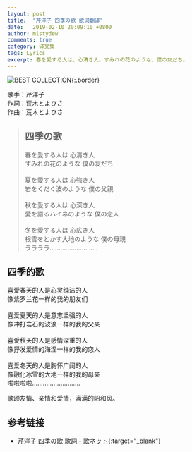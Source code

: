 ```yaml
---
layout: post
title:  "芹洋子 四季の歌 歌词翻译"
date:   2019-02-10 20:09:10 +0800
author: mistydew
comments: true
category: 译文集
tags: Lyrics
excerpt: 春を愛する人は、心清き人。すみれの花のような、僕の友だち。
---
```

![BEST COLLECTION](https://is1-ssl.mzstatic.com/image/thumb/Music71/v4/5b/3a/7d/5b3a7dab-c452-66d8-616e-8c3e0e1bca66/source/600x600bb.jpg){:.border}

歌手：芹洋子<br>
作詞：荒木とよひさ<br>
作曲：荒木とよひさ

<blockquote class="lyric-original">
  <h2>四季の歌</h2>
  <p>
    春を愛する人は 心清き人<br>
    すみれの花のような 僕の友だち<br>
    <br>
    夏を愛する人は 心強き人<br>
    岩をくだく波のような 僕の父親<br>
    <br>
    秋を愛する人は 心深き人<br>
    愛を語るハイネのような 僕の恋人<br>
    <br>
    冬を愛する人は 心広き人<br>
    根雪をとかす大地のような 僕の母親<br>
    ララララ………………………
  </p>
</blockquote>

<div class="lyric-translation">
  <h2>四季的歌</h2>
  <p>
    喜爱春天的人是心灵纯洁的人<br>
    像紫罗兰花一样的我的朋友们<br>
    <br>
    喜爱夏天的人是意志坚强的人<br>
    像冲打岩石的波浪一样的我的父亲<br>
    <br>
    喜爱秋天的人是感情深重的人<br>
    像抒发爱情的海涅一样的我的恋人<br>
    <br>
    喜爱冬天的人是胸怀广阔的人<br>
    像融化冰雪的大地一样的我的母亲<br>
    啦啦啦啦………………………
  </p>
</div>

歌颂友情、亲情和爱情，满满的昭和风。

## 参考链接

* [芹洋子 四季の歌 歌詞 - 歌ネット](https://www.uta-net.com/song/2406/){:target="_blank"}
